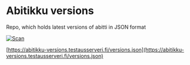 # Abitikku versions
Repo, which holds latest versions of abitti in JSON format

[![Scan](https://github.com/Testausserveri/abitikku-versions/actions/workflows/scan.yml/badge.svg)](https://github.com/Testausserveri/abitikku-versions/actions/workflows/scan.yml)

[https://abitikku-versions.testausserveri.fi/versions.json](https://abitikku-versions.testausserveri.fi/versions.json)
